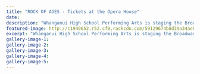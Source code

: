 ```yaml
---
title: "ROCK OF AGES - Tickets at the Opera House"
date: 
description: "Whanganui High School Performing Arts is staging the Broadway Smash Hit Production ROCK OF AGES at the Royal Wanganui Opera House, Wednesday 10 May - Saturday 13 May inclusive..."
featured-image: http://c1940652.r52.cf0.rackcdn.com/59129674b8d39a34ae00000e/Cast-of-Rock-of-Ages-(practicing).jpg
excerpt: "Whanganui High School Performing Arts is staging the Broadway Smash Hit Production ROCK OF AGES at the Royal Wanganui Opera House, Wednesday 10 May - Saturday 13 May inclusive."
gallery-image-1: 
gallery-image-2: 
gallery-image-3: 
gallery-image-4: 
gallery-image-5: 
---
```

